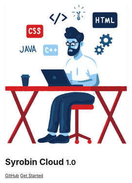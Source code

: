 <!-- 封面 -->
![logo](_media/cherry-689.png)

# Syrobin Cloud <small>1.0</small>

[GitHub](https://github.com/EverettSy/Spring-Cloud)
[Get Started](README.md)